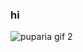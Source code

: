 ### hi 


![puparia gif 2](https://github.com/fightersubmarine/fightersubmarine/assets/133583532/3eeec328-9fff-41b0-b7a5-2d115349c182)




